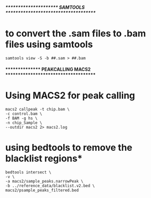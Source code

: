 ##### ********************* SAMTOOLS  ************************************ ####

# to convert the .sam files to .bam files using samtools
	samtools view -S -b ##.sam > ##.bam


#### ************** PEAKCALLING MACS2 ************************************ ####

# Using MACS2 for peak calling

	macs2 callpeak -t chip.bam \
    -c control.bam \
    -f BAM -g hs \
    -n chip_Sample \
    --outdir macs2 2> macs2.log


# ****using bedtools to remove the blacklist regions*****  #
	bedtools intersect \
    -v \
    -a macs2/sample_peaks.narrowPeak \
    -b ../reference_data/blacklist.v2.bed \
    macs2/psample_peaks_filtered.bed

